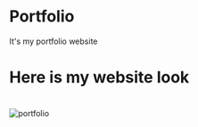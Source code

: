 # Portfolio
It's my portfolio website

# Here is my website look

#
![portfolio](https://user-images.githubusercontent.com/118103416/201515135-3fd3dedd-780e-4dbf-99e6-5d40b9f0104f.jpg)
